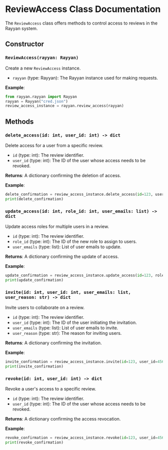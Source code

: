 # ReviewAccess Class Documentation

The `ReviewAccess` class offers methods to control access to reviews in the Rayyan system.

## Constructor

### `ReviewAccess(rayyan: Rayyan)`

Create a new `ReviewAccess` instance.

- `rayyan` (type: Rayyan): The Rayyan instance used for making requests.

**Example**:

```python
from rayyan.rayyan import Rayyan
rayyan = Rayyan("cred.json")
review_access_instance = rayyan.review_access(rayyan)
```

## Methods

### `delete_access(id: int, user_id: int) -> dict`

Delete access for a user from a specific review.

- `id` (type: int): The review identifier.
- `user_id` (type: int): The ID of the user whose access needs to be revoked.

**Returns**: A dictionary confirming the deletion of access.

**Example**:

```python
delete_confirmation = review_access_instance.delete_access(id=123, user_id=456)
print(delete_confirmation)
```

### `update_access(id: int, role_id: int, user_emails: list) -> dict`

Update access roles for multiple users in a review.

- `id` (type: int): The review identifier.
- `role_id` (type: int): The ID of the new role to assign to users.
- `user_emails` (type: list): List of user emails to update.

**Returns**: A dictionary confirming the update of access.

**Example**:

```python
update_confirmation = review_access_instance.update_access(id=123, role_id=789, user_emails=["user1@example.com", "user2@example.com"])
print(update_confirmation)
```

### `invite(id: int, user_id: int, user_emails: list, user_reason: str) -> dict`

Invite users to collaborate on a review.

- `id` (type: int): The review identifier.
- `user_id` (type: int): The ID of the user initiating the invitation.
- `user_emails` (type: list): List of user emails to invite.
- `user_reason` (type: str): The reason for inviting users.

**Returns**: A dictionary confirming the invitation.

**Example**:

```python
invite_confirmation = review_access_instance.invite(id=123, user_id=456, user_emails=["user3@example.com"], user_reason="Collaboration on data analysis.")
print(invite_confirmation)
```

### `revoke(id: int, user_id: int) -> dict`

Revoke a user's access to a specific review.

- `id` (type: int): The review identifier.
- `user_id` (type: int): The ID of the user whose access needs to be revoked.

**Returns**: A dictionary confirming the access revocation.

**Example**:

```python
revoke_confirmation = review_access_instance.revoke(id=123, user_id=456)
print(revoke_confirmation)
```
